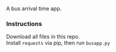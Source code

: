 A bus arrival time app.

### Instructions

Download all files in this repo.\
Install ```requests``` via pip, then run ```busapp.py```
